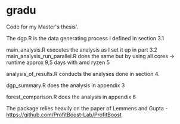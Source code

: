 # gradu

Code for my Master's thesis'.

The dgp.R is the data generating process I defined in section 3.1

main_analysis.R executes the analysis as I set it up in part 3.2
main_analysis_run_parallel.R does the same but by using all cores -> runtime approx 9,5 days with amd ryzen 5

analysis_of_results.R conducts the analyses done in section 4.

dgp_summary.R does the analysis in appendix 3

forest_comparison.R does the analysis in appendix 6

The package relies heavily on the paper of Lemmens and Gupta - https://github.com/ProfitBoost-Lab/ProfitBoost

